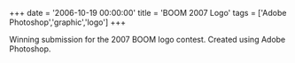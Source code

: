 +++
date = '2006-10-19 00:00:00'
title = 'BOOM 2007 Logo'
tags = ['Adobe Photoshop','graphic','logo']
+++

Winning submission for the 2007 BOOM logo contest. Created using Adobe 
Photoshop.